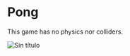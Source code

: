 # Pong

This game has no physics nor colliders.

![Sin título](https://user-images.githubusercontent.com/9928578/167951607-713d17c8-e4c6-431d-9d1e-02e87b2761e3.png)
